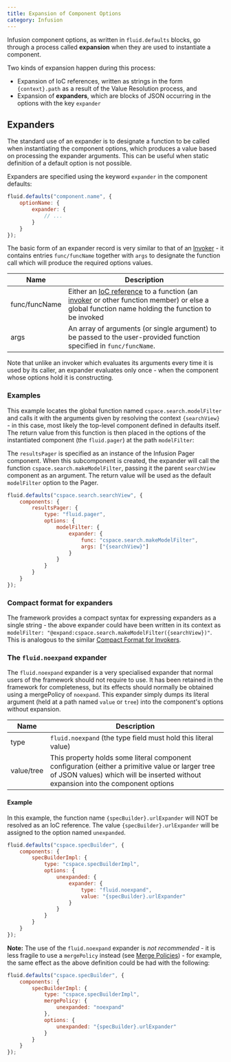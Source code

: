 ```yaml
---
title: Expansion of Component Options
category: Infusion
---
```


Infusion component options, as written in `fluid.defaults` blocks, go through a process called **expansion** when they
are used to instantiate a component.

Two kinds of expansion happen during this process:

* Expansion of IoC references, written as strings in the form `{context}.path` as a result of the Value Resolution
  process, and
* Expansion of **expanders**, which are blocks of JSON occurring in the options with the key `expander`

## Expanders

The standard use of an expander is to designate a function to be called when instantiating the component options, which
produces a value based on processing the expander arguments. This can be useful when static definition of a default
option is not possible.

Expanders are specified using the keyword `expander` in the component defaults:

```javascript
fluid.defaults("component.name", {
    optionName: {
        expander: {
            // ...
        }
    }
});
```

The basic form of an expander record is very similar to that of an [Invoker](Invokers.md) - it contains entries
`func/funcName` together with `args` to designate the function call which will produce the required options values.

<table>
    <thead>
        <tr>
            <th>Name</th>
            <th>Description</th>
        </tr>
    </thead>
    <tbody>
        <tr>
            <td>func/funcName</td>
            <td>
                Either an <a href="IoCReferences.md">IoC reference</a> to a function (an <a
                href="Invokers.md">invoker</a> or other function member) or else a global function name holding the
                function to be invoked
            </td>
        </tr>
        <tr>
            <td>args</td>
            <td>
                An array of arguments (or single argument) to be passed to the user-provided function specified in
                <code>func/funcName</code>.
            </td>
        </tr>
    </tbody>
</table>

Note that unlike an invoker which evaluates its arguments every time it is used by its caller, an expander evaluates
only once - when the component whose options hold it is constructing.

### Examples

This example locates the global function named `cspace.search.modelFilter` and calls it with the arguments given by
resolving the context `{searchView}` - in this case, most likely the top-level component defined in defaults itself. The
return value from this function is then placed in the options of the instantiated component (the `fluid.pager`) at the
path `modelFilter`:

The `resultsPager` is specified as an instance of the Infusion Pager component. When this subcomponent is created, the
expander will call the function `cspace.search.makeModelFilter`, passing it the parent `searchView` component as an
argument. The return value will be used as the default `modelFilter` option to the Pager.

```javascript
fluid.defaults("cspace.search.searchView", {
    components: {
        resultsPager: {
            type: "fluid.pager",
            options: {
                modelFilter: {
                    expander: {
                        func: "cspace.search.makeModelFilter",
                        args: ["{searchView}"]
                    }
                }
            }
        }
    }
});
```

### Compact format for expanders

The framework provides a compact syntax for expressing expanders as a single string - the above expander could have been
written in its context as `modelFilter: "@expand:cspace.search.makeModelFilter({searchView})"`. This is analogous to the
similar [Compact Format for Invokers](Invokers.md#compact-format-for-invokers).

### The `fluid.noexpand` expander

The `fluid.noexpand` expander is a very specialised expander that normal users of the framework should not require to
use. It has been retained in the framework for completeness, but its effects should normally be obtained using a
mergePolicy of `noexpand`. This expander simply dumps its literal argument (held at a path named `value` or `tree`) into
the component's options without expansion.

<table>
    <thead>
        <tr>
            <th>Name</th>
            <th>Description</th>
        </tr>
    </thead>
    <tbody>
        <tr>
            <td>type</td>
            <td>
                <code>fluid.noexpand</code> (the type field must hold this literal value)
            </td>
        </tr>
        <tr>
            <td>value/tree</td>
            <td>
                This property holds some literal component configuration (either a primitive value or larger tree of
                JSON values) which will be inserted without expansion into the component options
            </td>
        </tr>
    </tbody>
</table>

#### Example

In this example, the function name `{specBuilder}.urlExpander` will NOT be resolved as an IoC reference. The value
`{specBuilder}.urlExpander` will be assigned to the option named `unexpanded`.

```javascript
fluid.defaults("cspace.specBuilder", {
    components: {
        specBuilderImpl: {
            type: "cspace.specBuilderImpl",
            options: {
                unexpanded: {
                    expander: {
                        type: "fluid.noexpand",
                        value: "{specBuilder}.urlExpander"
                    }
                }
            }
        }
    }
});
```

<div class="infusion-docs-note">

<strong>Note:</strong> The use of the `fluid.noexpand` expander is _not recommended_ - it is less fragile to use a
``mergePolicy`` instead (see [Merge Policies](OptionsMerging.md#structure-of-the-merge-policy-object)) - for
example, the same effect as the above definition could be had with the following:
</div>

```javascript
fluid.defaults("cspace.specBuilder", {
    components: {
        specBuilderImpl: {
            type: "cspace.specBuilderImpl",
            mergePolicy: {
                unexpanded: "noexpand"
            },
            options: {
                unexpanded: "{specBuilder}.urlExpander"
            }
        }
    }
});
```
